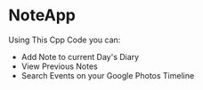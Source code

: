 # NoteApp
Using This Cpp Code you can:
- Add Note to current Day's Diary
- View Previous Notes
- Search Events on your Google Photos Timeline
